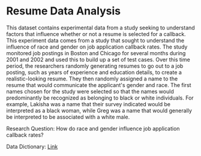 # Resume Data Analysis

This dataset contains experimental data from a study seeking to understand factors that influence whether or not a resume is selected for a callback. This experiment data comes from a study that sought to understand the influence of race and gender on job application callback rates. The study monitored job postings in Boston and Chicago for several months during 2001 and 2002 and used this to build up a set of test cases. Over this time period, the researchers randomly generating resumes to go out to a job posting, such as years of experience and education details, to create a realistic-looking resume. They then randomly assigned a name to the resume that would communicate the applicant's gender and race. The first names chosen for the study were selected so that the names would predominantly be recognized as belonging to black or white individuals. For example, Lakisha was a name that their survey indicated would be interpreted as a black woman, while Greg was a name that would generally be interpreted to be associated with a white male. 

 
Research Question: How do race and gender influence job application callback rates?

Data Dictionary: [Link](https://www.openintro.org/data/index.php?data=resume)
  
